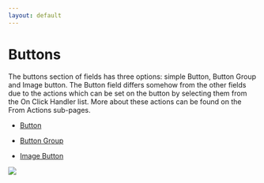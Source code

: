 ```yaml
---
layout: default
---
```


# Buttons

The buttons section of fields has three options: simple Button, Button Group and Image button. The Button field differs somehow from the other fields due to the actions which can be set on the button by selecting them from the On Click Handler list. More about these actions can be found on the From Actions sub-pages.

* [Button](/action-form/form-fields/form-fields-types/button.html)

* [Button Group](/action-form/form-fields/form-fields-types/button-group.html)

* [Image Button](/action-form/form-fields/form-fields-types/image-button.html)

![](assets/ae0684cf42[1].png)
